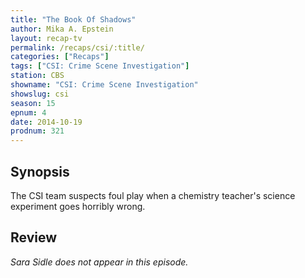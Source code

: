 ```yaml
---
title: "The Book Of Shadows"
author: Mika A. Epstein
layout: recap-tv
permalink: /recaps/csi/:title/
categories: ["Recaps"]
tags: ["CSI: Crime Scene Investigation"]
station: CBS
showname: "CSI: Crime Scene Investigation"
showslug: csi
season: 15  
epnum: 4  
date: 2014-10-19
prodnum: 321  
---
```


## Synopsis

The CSI team suspects foul play when a chemistry teacher's science experiment goes horribly wrong.

## Review

_Sara Sidle does not appear in this episode._

